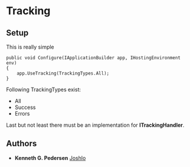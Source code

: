 ﻿# Tracking

## Setup

This is really simple

```
public void Configure(IApplicationBuilder app, IHostingEnvironment env)
{
    app.UseTracking(TrackingTypes.All);
}
```

Following TrackingTypes exist:
* All
* Success
* Errors

Last but not least there must be an implementation for **ITrackingHandler**.

## Authors
* **Kenneth G. Pedersen** [Joshlo](https://github.com/joshlo)